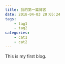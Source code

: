 ```yaml
---
title: 我的第一篇博客
date: 2018-04-03 20:05:24
tags:
    - tag1
    - tag2
categories:
    - cat1
    - cat2
---
```


This is my first blog.

